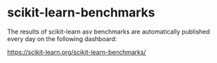 # scikit-learn-benchmarks

The results of scikit-learn asv benchmarks are automatically published every day on the following dashboard:

https://scikit-learn.org/scikit-learn-benchmarks/
